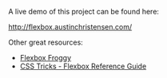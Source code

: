 A live demo of this project can be found here:

http://flexbox.austinchristensen.com/

Other great resources:
- [Flexbox Froggy](https://flexboxfroggy.com/)
- [CSS Tricks - Flexbox Reference Guide](https://css-tricks.com/snippets/css/a-guide-to-flexbox/)


